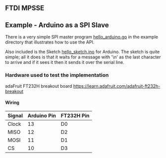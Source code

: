 ## FTDI MPSSE

<TODO>


## Example - Arduino as a SPI Slave

There is a very simple SPI master program [hello_arduino.go](example/hello_arduino.go) in the example directory that illustrates how to use the API.

Also included is the Sketch [hello_sketch.ino](example/hello_sketch.ino) for Arduino. The sketch is quite simple; all it does is that it waits for a message with '\n' as the 
last character to arrive and if it sees it then it sends it over the serial line.

### Hardware used to test the implementation

adaFruit FT232H breakout board
https://learn.adafruit.com/adafruit-ft232h-breakout

#### Wiring

| Signal| Arduino Pin | FT232H Pin |
| ------| ------------| ---------- |
| Clock | 13          | D0         | 
| MISO  | 12          | D2         |
| MOSI  | 11          | D1         |
| CS    | 10          | D3         |
